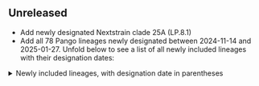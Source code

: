 ## Unreleased

- Add newly designated Nextstrain clade 25A (LP.8.1)
- Add all 78 Pango lineages newly designated between 2024-11-14 and 2025-01-27. Unfold below to see a list of all newly included lineages with their designation dates:

<details>
  <summary> Newly included lineages, with designation date in parentheses</summary>

- XEK.1 (2024-12-10)
- XEK.1.1 (2024-12-10)
- XEK.2 (2024-12-10)
- XEK.3 (2024-12-10)
- XEQ (2024-12-10)
- LP.11 (2024-12-10)
- LP.8.2.1 (2024-12-10)
- LP.8.1.1 (2024-12-10)
- XEC.8 (2024-12-10)
- XEC.9 (2024-12-10)
- XEC.10 (2024-12-10)
- XEC.11 (2024-12-10)
- XEC.2.1 (2024-12-10)
- XEC.2.2 (2024-12-10)
- XEC.2.3 (2024-12-10)
- XEC.2.3.1 (2024-12-10)
- XEC.12 (2024-12-10)
- LF.7.3.1 (2024-12-10)
- MV.1.1 (2024-12-10)
- MU.2.1.1 (2024-12-10)
- MU.1.1 (2024-12-10)
- MU.4 (2024-12-10)
- MU.5 (2024-12-10)
- MC.23 (2024-12-10)
- XEC.13 (2024-12-11)
- MC.24 (2024-12-11)
- MC.25 (2024-12-11)
- MC.26 (2024-12-11)
- MC.26.1 (2024-12-11)
- MC.27 (2024-12-11)
- MC.28 (2024-12-11)
- MC.28.1 (2024-12-11)
- MC.1.2 (2024-12-11)
- XEC.14 (2024-12-11)
- MC.13.3 (2024-12-11)
- LB.1.3.4 (2024-12-11)
- LP.10.1.1 (2024-12-18)
- KP.2.3.14 (2024-12-18)
- JN.1.68.1 (2024-12-18)
- LP.8.1.2 (2024-12-18)
- KP.3.1.11 (2024-12-18)
- KP.3.1.12 (2024-12-18)
- NR.1 (2024-12-18)
- NS.1 (2024-12-18)
- NS.1.1 (2024-12-18)
- NS.1.2 (2024-12-18)
- NS.2 (2024-12-18)
- MT.1.1 (2024-12-18)
- NF.1.1 (2024-12-18)
- NS.3 (2024-12-18)
- ND.2.1 (2024-12-18)
- ND.1.1.1 (2024-12-18)
- ND.1.1.2 (2024-12-18)
- XEJ.1 (2024-12-18)
- XEJ.2 (2024-12-18)
- XEJ.3 (2024-12-18)
- XEK.4 (2024-12-18)
- NT.1 (2024-12-18)
- LF.7.5 (2024-12-18)
- XEC.15 (2024-12-18)
- KS.2 (2024-12-18)
- XER (2024-12-18)
- XEC.16 (2024-12-18)
- NU.1 (2024-12-18)
- XES (2024-12-18)
- MC.1.3 (2024-12-18)
- MC.1.3.1 (2024-12-18)
- KP.2.3.15 (2024-12-18)
- KP.2.6.2 (2024-12-18)
- KP.2.6.3 (2024-12-18)
- NB.1.1 (2024-12-18)
- LF.7.6 (2024-12-18)
- LF.7.6.1 (2024-12-18)
- MC.19.1 (2024-12-19)
- KP.3.3.5 (2024-12-20)
- NV.1 (2024-12-20)
- XET (2024-12-20)
- XEU (2024-12-20)

</details>
